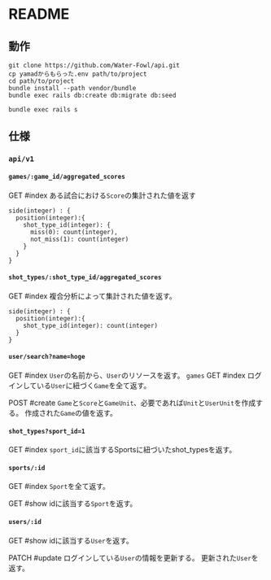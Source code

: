 # README

## 動作

```
git clone https://github.com/Water-Fowl/api.git
cp yamadからもらった.env path/to/project
cd path/to/project
bundle install --path vendor/bundle
bundle exec rails db:create db:migrate db:seed
```

```
bundle exec rails s
```

## 仕様

### `api/v1`

#### `games/:game_id/aggregated_scores`

GET #index
ある試合における`Score`の集計された値を返す
```
side(integer) : {
  position(integer):{
    shot_type_id(integer): {
      miss(0): count(integer),
      not_miss(1): count(integer)
    }
  }
}
```

#### `shot_types/:shot_type_id/aggregated_scores`
GET #index
複合分析によって集計された値を返す。
```
side(integer) : {
  position(integer):{
    shot_type_id(integer): count(integer)
  }
}
```
#### `user/search?name=hoge`
GET #index
`User`の名前から、`User`のリソースを返す。
`games`
GET #index
ログインしている`User`に紐づく`Game`を全て返す。

POST #create
`Game`と`Score`と`GameUnit`、必要であれば`Unit`と`UserUnit`を作成する。
作成された`Game`の値を返す。

#### `shot_types?sport_id=1`
GET #index
`sport_id`に該当するSportsに紐づいたshot_typesを返す。

#### `sports/:id`
GET #index
`Sport`を全て返す。

GET #show
idに該当する`Sport`を返す。

#### `users/:id`
GET #show
idに該当する`User`を返す。

PATCH #update
ログインしている`User`の情報を更新する。
更新された`User`を返す。

